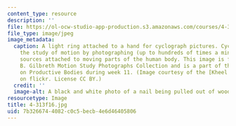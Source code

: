 ```yaml
---
content_type: resource
description: ''
file: https://ol-ocw-studio-app-production.s3.amazonaws.com/courses/4-313-advanced-studio-on-the-production-of-space-fall-2016/7b3266744082c0c5becb4e6d46405806_4-313f16.jpg
file_type: image/jpeg
image_metadata:
  caption: A light ring attached to a hand for cyclograph pictures. Cyclography is
    the study of motion by photographing (up to hundreds of times a minute) light
    sources attached to moving parts of the human body. This image is from the Frank
    B. Gilbreth Motion Study Photographs Collection and is a part of the discussion
    on Productive Bodies during week 11. (Image courtesy of the [Kheel Center](https://flic.kr/p/93yy4L)
    on flickr. License CC BY.)
  credit: ''
  image-alt: A black and white photo of a nail being pulled out of wood with a hammer.
resourcetype: Image
title: 4-313f16.jpg
uid: 7b326674-4082-c0c5-becb-4e6d46405806
---
```

